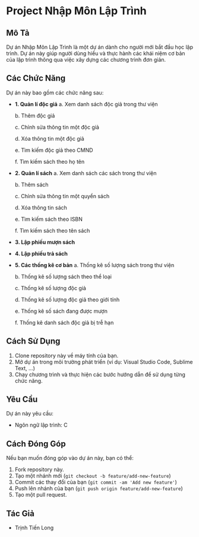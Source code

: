 # Project Nhập Môn Lập Trình

## Mô Tả

Dự án Nhập Môn Lập Trình là một dự án dành cho người mới bắt đầu học lập trình. Dự án này giúp người dùng hiểu và thực hành các khái niệm cơ bản của lập trình thông qua việc xây dựng các chương trình đơn giản.

## Các Chức Năng

Dự án này bao gồm các chức năng sau:
- **1. Quản lí độc giả**
  a. Xem danh sách độc giả trong thư viện

  b. Thêm độc giả
  
  c. Chỉnh sửa thông tin một độc giả
  
  d. Xóa thông tin một độc giả
  
  e. Tìm kiếm độc giả theo CMND
  
  f. Tìm kiếm sách theo họ tên
  
- **2. Quản lí sách**
  a. Xem danh sách các sách trong thư viện
  
  b. Thêm sách
  
  c. Chỉnh sửa thông tin một quyển sách
  
  d. Xóa thông tin sách
  
  e. Tìm kiếm sách theo ISBN
  
  f. Tìm kiếm sách theo tên sách
  
- **3. Lập phiếu mượn sách**
- **4. Lập phiếu trả sách**
- **5. Các thống kê cơ bản**
  a. Thống kê số lượng sách trong thư viện
  
  b. Thống kê số lượng sách theo thể loại
  
  c. Thống kê số lượng độc giả
  
  d. Thống kê số lượng độc giả theo giới tính
  
  e. Thống kê số sách đang được mượn
  
  f. Thống kê danh sách độc giả bị trễ hạn
  

## Cách Sử Dụng

1. Clone repository này về máy tính của bạn.
2. Mở dự án trong môi trường phát triển (ví dụ: Visual Studio Code, Sublime Text, ...)
3. Chạy chương trình và thực hiện các bước hướng dẫn để sử dụng từng chức năng.

## Yêu Cầu

Dự án này yêu cầu:

- Ngôn ngữ lập trình: C

## Cách Đóng Góp

Nếu bạn muốn đóng góp vào dự án này, bạn có thể:

1. Fork repository này.
2. Tạo một nhánh mới (`git checkout -b feature/add-new-feature`)
3. Commit các thay đổi của bạn (`git commit -am 'Add new feature'`)
4. Push lên nhánh của bạn (`git push origin feature/add-new-feature`)
5. Tạo một pull request.

## Tác Giả

- Trịnh Tiến Long

